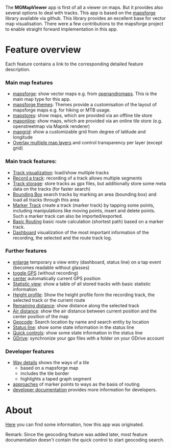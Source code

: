 The **MGMapViewer** app is first of all a viewer on maps. But it provides also several options
to deal with tracks. 
This app is based on the [mapsforge](https://github.com/mapsforge/mapsforge) library available via github. 
This library provides an excellent base for vector map visualisation. There were a few contributions to the mapsforge 
project to enable straight forward implementation in this app.

# Feature overview

Each feature contains a link to the corresponding detailed feature description.
 
### Main map features
- [mapsforge](./Features/MainMapFeatures/Mapsforge/mapsforge.md): show vector maps e.g. from [openandromaps](https://www.openandromaps.org/). 
  This is the main map type for this app.
- [mapsforge themes](./Features/MainMapFeatures/MapsforgeThemes/mapsforgethemes.md): Themes provide a customisation of the layout of mapsforge maps e.g. for hiking or MTB usage. 
- [mapstores](./Features/MainMapFeatures/MapStore/mapstore.md): show maps, which are provided via an offline tile store
- [maponline](./Features/MainMapFeatures/MapOnline/maponline.md): show maps, which are provided via an online tile store (e.g. openstreetmap via Mapnik renderer)
- [mapgrid](./Features/MainMapFeatures/MapGrid/mapgrid.md): show a customizable grid from degree of latitude and longitude
- [Overlay multiple map layers](./Features/MainMapFeatures/MapMulti/multimap.md) and control transparency per layer (except grid)

### Main track features:
- [Track visualization](./Features/MainTrackFeatures/TrackVisualization/trackvisu.md): load/show multiple tracks 
- [Record a track](./Features/MainTrackFeatures/TrackRecord/trackrecord.md): recording of a track allows multiple segments
- [Track storage](./Features/MainTrackFeatures/TrackStorage/trackstorage.md):  store tracks as gpx files, but additionally store some meta data on the tracks (for faster search)
- [Bounding Box](./Features/MainTrackFeatures/BoundingBox/boundingbox.md) search tracks by marking an area (bounding box) and load all tracks through this area 
- [Marker Track](./Features/MainTrackFeatures/MarkerTrack/markertrack.md) create a track (marker track) by tapping some points, including manipulations like moving points, 
  insert and delete points. Such a marker track can also be imported/exported. 
- [Basic Routing](./Features/MainTrackFeatures/Routing/routing.md) basic route calculation (shortest path) based on a marker track.
- [Dashboard](./Features/MainTrackFeatures/Dashboard/dashboard.md) visualization of the most important information of the recording, the selected and the route track log.

### Further features
- [enlarge](./Features/FurtherFeatures/Enlarge/enlarge.md) temporary a view entry (dashboard, status line) on a tap event (becomes readable without glasses)
- [toggle GPS](./Features/FurtherFeatures/GPS/gps.md) (without recording)
- [center](./Features/FurtherFeatures/Center/center.md) automatically current GPS position
- [Statistic view](./Features/FurtherFeatures/Statistic/statistic.md): show a table of all stored tracks with basic statistic information
- [Height profile](./Features/FurtherFeatures/HeightProfile/hprof.md): Show the height profile form the recording track, the selected track or the current route 
- [Remaining distance](./Features/FurtherFeatures/Remaining/remaining.md): show distance along the selected track 
- [Air distance](./Features/FurtherFeatures/AirDistance/airdistance.md): show the air distance between current position and the center position of the map
- [Geocode](./Features/FurtherFeatures/Geocode/geocode.md): Search location by name and search entity by location
- [Status line](./Features/FurtherFeatures/Status/status.md): show some state information in the status line
- [Quick controls](./Features/FurtherFeatures/QuickControl/quickcontrols.md): show some state information in the status line
- [GDrive](./Features/FurtherFeatures/GDrive/gdrive.md): synchronize your gpx files with a folder on your GDrive account 

### Developer features
- [Way details](./Features/DeveloperFeatures/WayDetails/waydetails.md) shows the ways of a tile 
  - based on a mapsforge map 
  - includes the tile border
  - highlights a taped graph segment
- [approaches](./Features/DeveloperFeatures/Approach/approach.md) of marker points to ways as the basis of routing
- [developer documentation](./Features/DeveloperFeatures/Developer/developer.md) provides more information for developers.

# About  
[Here](./History.md) you can find some information, how this app was originated.


Remark: Since the geocoding feature was added later, most feature
documentation doesn't contain the quick control to start geocoding
search.

